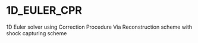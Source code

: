 # 1D_EULER_CPR
1D Euler solver using Correction Procedure Via Reconstruction scheme with shock capturing scheme
